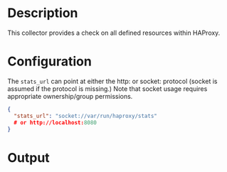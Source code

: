 # Description

This collector provides a check on all defined resources within HAProxy. 

# Configuration

The `stats_url` can point at either the http: or socket: protocol
(socket is assumed if the protocol is missing.)  Note that socket usage
requires appropriate ownership/group permissions.

```json
{
  "stats_url": "socket://var/run/haproxy/stats"
  # or http://localhost:8080
}
```

# Output


